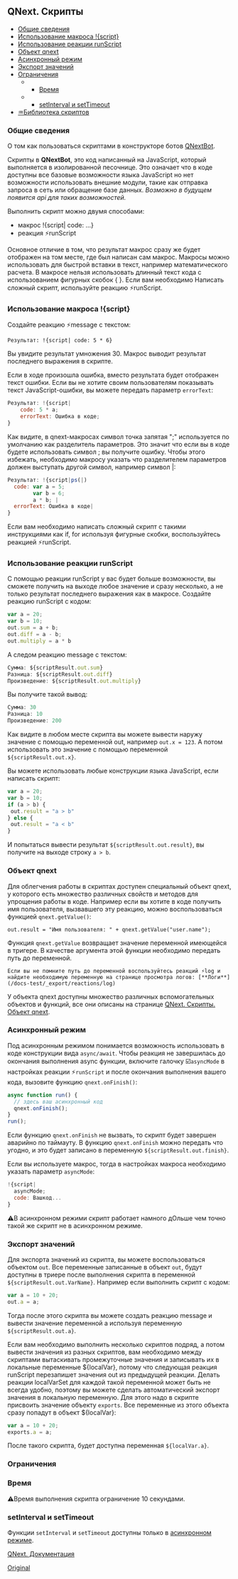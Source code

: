 ## QNext. Скрипты
* [Общие сведения](#общие-сведения)
* [Использование макроса !{script} ](#использование-макроса-!{script})
* [Использование реакции runScript ](#использование-реакции-runscript)
* [Объект qnext ](#объект-qnext)
* [Асинхронный режим](#асинхронныи-режим)
* [Экспорт значений](#экспорт-значении)
* [Ограничения](#ограничения)
  * - [Время](#время)
  * - [setInterval и setTimeout](#setinterval-и-settimeout)
* [♒️Библиотека скриптов](/docs-test/_export/script/library)
### Общие сведения

О том как пользоваться скриптами в конструкторе ботов [QNextBot](http://t.me/qnextbot).

Скрипты в **QNextBot**, это код написанный на JavaScript, который выполняется в изолированной песочнице. Это означает что в коде доступны все базовые возможности языка JavaScript но нет возможности использовать внешние модули, такие как отправка запроса в сеть или обращение базе данных. _Возможно в будущем появится api для таких возможностей._

Выполнить скрипт можно двумя способами:
* макрос !{script| code: ...}
* реакция ⚡️runScript

Основное отличие в том, что результат макрос сразу же будет отображен на том месте, где был написан сам макрос. Макросы можно использовать для быстрой вставки в текст, например математического расчета. В макросе нельзя использовать длинный текст кода с использованием фигурных скобок { }. Если вам необходимо Написать сложный скрипт, используйте реакцию ⚡️runScript.
### Использование макроса !{script}

Создайте реакцию ⚡️message с текстом:

`Результат: !{script| code: 5 * 6}`

Вы увидите результат умножения 30.  Макрос выводит результат последнего выражения в скрипте.

Если в ходе произошла ошибка, вместо результата будет отображен текст ошибки. Если вы не хотите своим пользователям показывать текст JavaScript-ошибки, вы можете передать параметр `errorText`:
```js 
Результат: !{script|
    code: 5 * a;
    errorText: Ошибка в коде;
}
```

Как видите, в qnext-макросах символ точка запятая ";" используется по умолчанию как разделитель параметров. Это значит что если вы в коде будете использовать символ ; вы получите ошибку. Чтобы этого избежать, необходимо макросу указать что разделителем параметров должен выступать другой символ, например символ |:
```js 
Результат: !{script|ps(|)
  code: var a = 5;
        var b = 6;
        a * b; |
  errorText: Ошибка в коде|
}
```

Если вам необходимо написать сложный скрипт с такими инструкциями как if, for используя фигурные скобки, воспользуйтесь реакцией ⚡️runScript.


### Использование реакции runScript

С помощью реакции runScript у вас будет больше возможности, вы сможете получить на выходе любое значение и сразу несколько, а не только результат последнего выражения как в макросе. Создайте реакцию runScript с кодом:
```js 
var a = 20;
var b = 10;
out.sum = a + b;
out.diff = a - b;
out.multiply = a * b
```

А следом реакцию message с текстом:
```js 
Сумма: ${scriptResult.out.sum}
Разница: ${scriptResult.out.diff}
Произведение: ${scriptResult.out.multiply}
```

Вы получите такой вывод:
```js 
Сумма: 30
Разница: 10
Произведение: 200
```

Как видите в любом месте скрипта вы можете вывести наружу значение с помощью переменной out, например `out.x = 123`. А потом использовать это значение с помощью переменной `${scriptResult.out.x}`.

Вы можете использовать любые конструкции языка JavaScript, если написать скрипт:
```js 
var a = 20;
var b = 10;
if (a > b) {
 out.result = "a > b"
} else {
 out.result = "a < b"
}
```

И попытаться вывести результат `${scriptResult.out.result}`,  вы получите на выходе строку `a > b`.
### Объект qnext

Для облегчения работы в скриптах доступен специальный объект qnext, у которого есть множество различных свойств и методов для упрощения работы в коде. Например если вы хотите в коде получить имя пользователя, вызвавшего эту реакцию, можно воспользоваться функцией `qnext.getValue()`:

`out.result = "Имя пользователя: " + qnext.getValue("user.name");`

Функция `qnext.getValue` возвращает значение переменной имеющейся в тригере. В качестве аргумента этой функции необходимо передать путь до переменной.
```plain
Если вы не помните путь до переменной воспользуйтесь реакций ⚡️log и найдите необходимую переменную на странице просмотра логов: [**Логи**](/docs-test/_export/reactions/log)
```

У объекта qnext доступны множество различных вспомогательных объектов и функций, все они описаны на странице [QNext. Скрипты. Объект qnext](/docs-test/_export/script/object-qnext).


### Асинхронный режим

Под асинхронным режимом понимается возможность использовать в коде конструкции вида `async/await`. Чтобы реакция не завершилась до окончания выполнения async функции, включите галочку ☑️`asyncMode` в настройках реакции ⚡️`runScript` и после окончания выполнения вашего кода, вызовите функцию `qnext.onFinish()`:
```js 
async function run() {
  // здесь ваш асинхронный код
  qnext.onFinish();
}
run();
```

Если функцию `qnext.onFinish` не вызвать, то скрипт будет завершен аварийно по таймауту. В функцию `qnext.onFinish` можно передать что угодно, и это будет записано в переменную `${scriptResult.out.finish}`.

Если вы используете макрос, тогда в настройках макроса необходимо указать параметр `asyncMode`:
```js 
!{script|
  asyncMode;
  code: Вашкод... 
}
```

⚠️В асинхронном режими скрипт работает намного дОльше чем точно такой же скрипт не в асинхронном режиме.


### Экспорт значений

Для экспорта значений из скрипта, вы можете воспользоваться объектом `out`. Все переменные записанные в объект `out`, будут доступны в триере после выполнения скрипта в переменной `${scriptResult.out.VarName}`. Например если выполнить скрипт с кодом:
```js 
var a = 10 + 20;
out.a = a;
```

Тогда после этого скрипта вы можете создать реакцию message и вывести значение переменной a используя переменную `${scriptResult.out.a}`.

Если вам необходимо выполнить несколько скриптов подряд, а потом вывести значения из разных скриптов, вам необходимо между скриптами вытаскивать промежуточные значения и записывать их в локальные переменные ${localVar}, потому что следующая реакция runScript перезапишет значения out из предыдущей реакции. Делать реакции localVarSet для каждой такой переменной может быть не всегда удобно, поэтому вы можете сделать автоматический экспорт значения в локальную переменную. Для этого надо в скрипте присвоить значение объекту `exports`. Все переменные из этого объекта сразу попадут в объект ${localVar}:
```js 
var a = 10 + 20;
exports.a = a;
```

После такого скрипта, будет доступна переменная `${localVar.a}`.
### Ограничения
### Время

⚠️Время выполнения скрипта ограничение 10 секундами.
### setInterval и setTimeout

Функции `setInterval` и `setTimeout`  доступны только в [асинхронном режиме](#асинхронныи-режим).

[QNext. Документация](/docs-test/_export)




  
[Original](https://telegra.ph/QNextBot-Scripts-10-29)